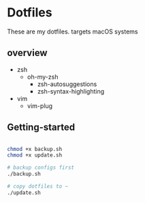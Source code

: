 # Dotfiles

These are my dotfiles.
targets macOS systems

## overview

- zsh
  - oh-my-zsh
    - zsh-autosuggestions
    - zsh-syntax-highlighting
- vim
  - vim-plug

## Getting-started

```bash

chmod +x backup.sh
chmod +x update.sh

# backup configs first
./backup.sh

# copy dotfiles to ~
./update.sh

```
